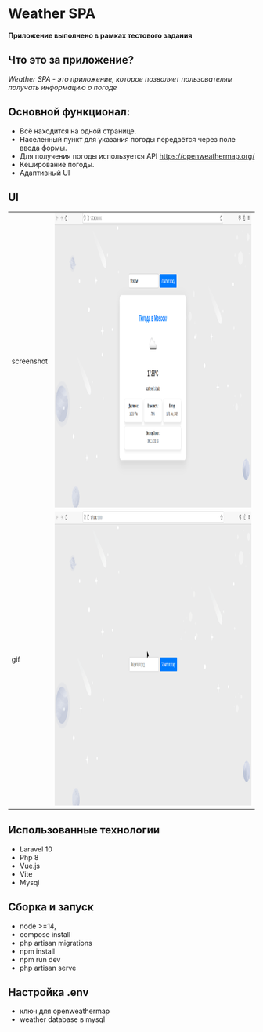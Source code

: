 # Weather SPA

**Приложение выполнено в рамках тестового задания**

## Что это за приложение?

*Weather SPA -  это приложение, которое позволяет пользователям получать информацию о погоде*

## Основной функционал:
* Всё находится на одной странице.
* Населенный пункт для указания погоды передаётся через поле ввода формы.
* Для получения погоды используется API https://openweathermap.org/
* Кеширование погоды.
* Адаптивный UI

## UI 

|            |                                                                      |
|------------|----------------------------------------------------------------------|
| screenshot | <img src="assets/weather-laravel-vue.png" height="600" width="800">  |
| gif        | <img src="assets/weather-laravel-vue.gif"  height="600" width="800"> |

## Использованные технологии

* Laravel 10
* Php 8
* Vue.js 
* Vite
* Mysql



## Сборка и запуск
* node >=14, 
* compose install
* php artisan migrations
* npm install
* npm run dev
* php artisan serve

## Настройка .env
* ключ для openweathermap 
*  weather database в mysql



